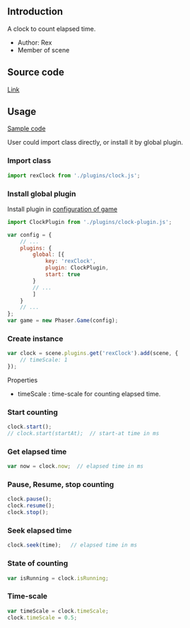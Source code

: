 ## Introduction

A clock to count elapsed time.

- Author: Rex
- Member of scene

## Source code

[Link](https://github.com/rexrainbow/phaser3-rex-notes/blob/master/plugins/clock-plugin.js)

## Usage

[Sample code](https://github.com/rexrainbow/phaser3-rex-notes/tree/master/examples/clock)

User could import class directly, or install it by global plugin.

### Import class

```javascript
import rexClock from './plugins/clock.js';
```

### Install global plugin

Install plugin in [configuration of game](game.md#configuration)

```javascript
import ClockPlugin from './plugins/clock-plugin.js';

var config = {
    // ...
    plugins: {
        global: [{
            key: 'rexClock',
            plugin: ClockPlugin,
            start: true
        }
        // ...
        ]
    }
    // ...
};
var game = new Phaser.Game(config);
```

### Create instance

```javascript
var clock = scene.plugins.get('rexClock').add(scene, {
    // timeScale: 1
});
```

Properties

- timeScale : time-scale for counting elapsed time.

### Start counting

```javascript
clock.start();
// clock.start(startAt);  // start-at time in ms
```

### Get elapsed time

```javascript
var now = clock.now;  // elapsed time in ms
```

### Pause, Resume, stop counting

```javascript
clock.pause();
clock.resume();
clock.stop();
```

### Seek elapsed time

```javascript
clock.seek(time);   // elapsed time in ms
```

### State of counting

```javascript
var isRunning = clock.isRunning;
```

### Time-scale

```javascript
var timeScale = clock.timeScale;
clock.timeScale = 0.5;
```